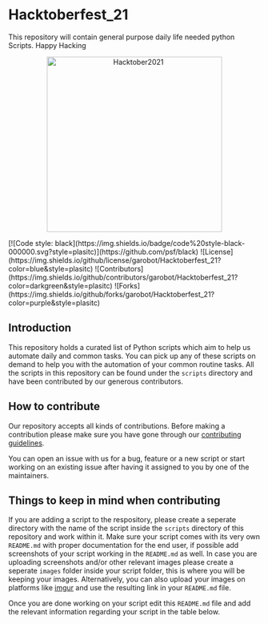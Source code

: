 # Hacktoberfest_21
This repository will contain general purpose daily life needed python Scripts. Happy Hacking
<p align="center">
  
  <img src="https://hacktoberfest.digitalocean.com/_nuxt/img/logo-hacktoberfest-full.f42e3b1.svg" width="350" alt="Hacktober2021">
</p>
[![Code style: black](https://img.shields.io/badge/code%20style-black-000000.svg?style=plasitc)](https://github.com/psf/black)
![License](https://img.shields.io/github/license/garobot/Hacktoberfest_21?color=blue&style=plasitc)
![Contributors](https://img.shields.io/github/contributors/garobot/Hacktoberfest_21?color=darkgreen&style=plasitc)
![Forks](https://img.shields.io/github/forks/garobot/Hacktoberfest_21?color=purple&style=plasitc)

## Introduction

This repository holds a curated list of Python scripts which aim to help us automate daily and common tasks. You can pick up any of these scripts on demand to help you with the automation of your common routine tasks. All the scripts in this repository can be found under the `scripts` directory and have been contributed by our generous contributors.

## How to contribute

Our repository accepts all kinds of contributions. Before making a contribution please make sure you have gone through our [contributing guidelines](https://github.com/garobot/Hacktoberfest_21/blob/main/Contribution.md).

You can open an issue with us for a bug, feature or a new script or start working on an existing issue after having it assigned to you by one of the maintainers.

## Things to keep in mind when contributing

If you are adding a script to the respository, please create a seperate directory with the name of the script inside the `scripts` directory of this repository and work within it. Make sure your script comes with its very own `README.md` with proper documentation for the end user, if possible add screenshots of your script working in the `README.md` as well. In case you are uploading screenshots and/or other relevant images please create a seperate `images` folder inside your script folder, this is where you will be keeping your images. Alternatively, you can also upload your images on platforms like [imgur](https://imgur.com/) and use the resulting link in your `README.md` file.

Once you are done working on your script edit this `README.md` file and add the relevant information regarding your script in the table below.
